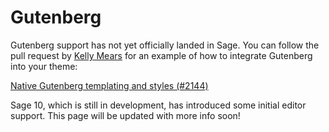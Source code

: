 # Gutenberg

Gutenberg support has not yet officially landed in Sage. You can follow the pull request by [Kelly Mears](https://kellymears.me/) for an example of how to integrate Gutenberg into your theme:

[Native Gutenberg templating and styles (#2144)](https://github.com/roots/sage/pull/2144)

Sage 10, which is still in development, has introduced some initial editor support. This page will be updated with more info soon!
